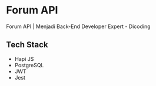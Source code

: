 # Forum API
Forum API | Menjadi Back-End Developer Expert - Dicoding

## Tech Stack
+ Hapi JS
+ PostgreSQL
+ JWT
+ Jest
